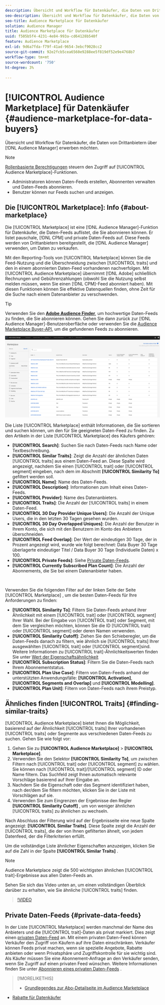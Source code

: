 ```yaml
---
description: Übersicht und Workflow für Datenkäufer, die Daten von Drittanbietern aus Audience Manager erwerben möchten
seo-description: Übersicht und Workflow für Datenkäufer, die Daten von Drittanbietern aus Audience Manager erwerben möchten
seo-title: Audience Marketplace für Datenkäufer
solution: Audience Manager
title: Audience Marketplace für Datenkäufer
uuid: f505b5f4-4231-4e84-993a-cd64128b540f
feature: Audience Marketplace
exl-id: 9d6a7fda-f79f-41ad-9654-3ebcf9028cc2
source-git-commit: 92e2fcb5cea6560e9288ee5f819df52e9e4768b7
workflow-type: tm+mt
source-wordcount: '750'
ht-degree: 3%

---
```


# [!UICONTROL Audience Marketplace] für Datenkäufer {#audience-marketplace-for-data-buyers}

Übersicht und Workflow für Datenkäufer, die Daten von Drittanbietern über [!DNL Audience Manager] erwerben möchten.

>[!NOTE]
>[Rollenbasierte Berechtigungen](../../../reporting/reports-dashboard.md) steuern den Zugriff auf [!UICONTROL Audience Marketplace]-Funktionen.
>
>* Administratoren können Daten-Feeds erstellen, Abonnenten verwalten und Daten-Feeds abonnieren.
>* Benutzer können nur Feeds suchen und anzeigen.


## Die [!UICONTROL Marketplace]: Info {#about-marketplace}

Die [!UICONTROL Marketplace] ist eine [!DNL Audience Manager]-Funktion für Datenkäufer, die Daten-Feeds auflistet, die Sie abonnieren können. Er listet pauschale, [!DNL CPM] und private Daten-Feeds auf. Diese Feeds werden von Drittanbietern bereitgestellt, die [!DNL Audience Manager] verwenden, um Daten zu verkaufen.

Mit den Reporting-Tools von [!UICONTROL Marketplace] können Sie die Feed-Nutzung und die Überschneidung zwischen [!UICONTROL traits] und den in einem abonnierten Daten-Feed vorhandenen nachverfolgen. Mit [!UICONTROL Audience Marketplace] übernimmt [!DNL Adobe] schließlich Rechnungen und Gebührenzahlungen (obwohl Sie die Nutzung selbst melden müssen, wenn Sie einen [!DNL CPM]-Feed abonniert haben). Mit diesen Funktionen können Sie effektive Datenquellen finden, ohne Zeit für die Suche nach einem Datenanbieter zu verschwenden.

>[!TIP]
>
>Verwenden Sie den **[Adobe Audience Finder](https://www.adobe-audience-finder.com/)**, um hochwertige Daten-Feeds zu finden, die Sie abonnieren können. Gehen Sie dann zurück zur [!DNL Audience Manager]-Benutzeroberfläche oder verwenden Sie die [Audience Marketplace Buyer-API](https://bank.demdex.com/portal/swagger/index.html#/Audience_Marketplace_Buyer_API), um die gefundenen Feeds zu abonnieren.

![Buyer-Marketplace-overview](assets/buyer-marketplace-overview.png)

Die Liste [!UICONTROL Marketplace] enthält Informationen, die Sie sortieren und suchen können, um den für Sie geeigneten Daten-Feed zu finden. Zu den Artikeln in der Liste [!UICONTROL Marketplace] des Käufers gehören:

* **[!UICONTROL Search]**: Suchen Sie nach Daten-Feeds nach Name oder Textbeschreibung.
* **[!UICONTROL Similar Traits]**: Zeigt die Anzahl der ähnlichen Daten  [!UICONTROL traits] aus einem Daten-Feed an. Diese Spalte wird angezeigt, nachdem Sie einen [!UICONTROL trait] oder [!UICONTROL segment] eingeben, nach dem im Abschnitt **[!UICONTROL Similarity To]** gefiltert werden soll.
* **[!UICONTROL Name]**: Name des Daten-Feeds.
* **[!UICONTROL Description]**: Informationen zum Inhalt eines Daten-Feeds.
* **[!UICONTROL Provider]**: Name des Datenanbieters.
* **[!UICONTROL Traits]**: Die Anzahl der  [!UICONTROL traits] in einem Daten-Feed.
* **[!UICONTROL 30 Day Provider Unique Users]**: Die Anzahl der Unique Users, die in den letzten 30 Tagen gesehen wurden.
* **[!UICONTROL 30 Day Overlapped Uniques]**: Die Anzahl der Benutzer in Ihrem Konto, die sich mit den Benutzern im Konto des Anbieters überschneiden.
* **[!UICONTROL Feed Overlap]**: Der Wert der eindeutigen 30 Tage, der in Prozent angezeigt wird, wurde wie folgt berechnet: Data Buyer 30 Tage überlagerte eindeutiger Titel / Data Buyer 30 Tage (Individuelle Daten) x 100.
* **[!UICONTROL Private Feeds]**: Siehe  [Private Daten-Feeds](../../../features/audience-marketplace/marketplace-private-feeds.md).
* **[!UICONTROL Currently Subscribed Plan Count]**: Die Anzahl der Abonnements, die Sie bei einem Datenanbieter haben.

 

Verwenden Sie die folgenden Filter auf der linken Seite der Seite [!UICONTROL Marketplace] , um die besten Daten-Feeds für Ihre Anforderungen zu finden:

* **[!UICONTROL Similarity To]**: Filtern Sie Daten-Feeds anhand ihrer Ähnlichkeit mit einem  [!UICONTROL trait] oder  [!UICONTROL segment] Ihrer Wahl. Bei der Eingabe von [!UICONTROL trait] oder Segment, mit dem Sie vergleichen möchten, können Sie die ID [!UICONTROL trait] oder [!UICONTROL segment] oder deren Namen verwenden.
* **[!UICONTROL Similarity Cutoff]**: Ziehen Sie den Schieberegler, um die Daten-Feeds danach zu filtern, wie ähnlich sie  [!UICONTROL traits] Ihrer ausgewählten  [!UICONTROL trait] oder  [!UICONTROL segment]sind. Weitere Informationen zu [!UICONTROL trait]-Ähnlichkeitswerten finden Sie unter [Wert der Eigenschaftsähnlichkeit](../../segments/trait-recommendations.md#trait-similarity-score)
* **[!UICONTROL Subscription Status]**: Filtern Sie die Daten-Feeds nach Ihrem Abonnementstatus.
* **[!UICONTROL Plan Use Case]**: Filtern von Daten-Feeds anhand der unterstützten Anwendungsfälle:  **[!UICONTROL Activation]**,  **[!UICONTROL Segments and Overlap]** und  **[!UICONTROL Modelling]**.
* **[!UICONTROL Plan Unit]**: Filtern von Daten-Feeds nach ihrem Preistyp.

## Ähnliches finden [!UICONTROL Traits] {#finding-similar-traits}

[!UICONTROL Audience Marketplace] bietet Ihnen die Möglichkeit, basierend auf der Ähnlichkeit  [!UICONTROL traits] Ihrer vorhandenen  [!UICONTROL traits] oder Segmente aus verschiedenen Daten-Feeds zu suchen. Gehen Sie wie folgt vor:

1. Gehen Sie zu **[!UICONTROL Audience Marketplace]** > **[!UICONTROL Marketplace]**.
2. Verwenden Sie den Selektor **[!UICONTROL Similarity To]**, um zwischen Filtern nach [!UICONTROL trait] oder [!UICONTROL segment] zu wählen. Sie können nach [!UICONTROL trait]/[!UICONTROL segment] ID oder Name filtern. Das Suchfeld zeigt Ihnen automatisch relevante Vorschläge basierend auf Ihrer Eingabe an.
3. Nachdem Sie die Eigenschaft oder das Segment identifiziert haben, nach der/dem Sie filtern möchten, klicken Sie in der Liste mit Vorschlägen auf sie.
4. Verwenden Sie zum Eingrenzen der Ergebnisse den Regler **[!UICONTROL Similarity Cutoff]** , um von weniger ähnlichen [!UICONTROL traits] zu ähnlichen zu wechseln.

Nach Abschluss der Filterung wird auf der Ergebnisseite eine neue Spalte angezeigt: **[!UICONTROL Similar Traits]**. Diese Spalte zeigt die Anzahl der [!UICONTROL traits], die der von Ihnen gefilterten ähnelt, von jedem Datenfeed, der die Filterkriterien erfüllt.

Um die vollständige Liste ähnlicher Eigenschaften anzuzeigen, klicken Sie auf die Zahl in der Spalte **[!UICONTROL Similar Traits]** .

>[!NOTE]
>
> Audience Marketplace zeigt die 500 wichtigsten ähnlichen [!UICONTROL trait]-Ergebnisse aus allen Daten-Feeds an.

Sehen Sie sich das Video unten an, um einen vollständigen Überblick darüber zu erhalten, wie Sie ähnliche [!UICONTROL traits] finden.

>[!VIDEO](https://video.tv.adobe.com/v/29370/)

## Private Daten-Feeds {#private-data-feeds}

In der Liste [!UICONTROL Marketplace] werden manchmal der Name des Anbieters und die [!UICONTROL trait]-Daten als privat markiert. Dies zeigt einen [privaten Daten-Feed](../../../features/audience-marketplace/marketplace-private-feeds.md) an. Mit einem privaten Daten-Feed können Verkäufer den Zugriff von Käufern auf ihre Daten einschränken. Verkäufer können Feeds privat machen, wenn sie spezielle Angebote, Rabatte anbieten oder wenn Privatsphäre und Zugriffskontrolle für sie wichtig sind. Als Käufer müssen Sie eine Abonnement-Anfrage an den Verkäufer senden, wenn Sie Zugriff auf einen privaten Feed wünschen. Weitere Informationen finden Sie unter [Abonnieren eines privaten Daten-Feeds](../../../features/audience-marketplace/marketplace-data-buyers/marketplace-manage-subscriptions.md#subscript-private-data-feed) .

>[!MORELIKETHIS]
>
>* [Grundlegendes zur Abo-Detailseite im Audience Marketplace](../../../features/audience-marketplace/marketplace-data-buyers/marketplace-manage-subscriptions.md#marketplace-buyer-details)
* [Rabatte für Datenkäufer](../../../features/audience-marketplace/marketplace-data-buyers/marketplace-manage-subscriptions.md#buyer-discount)

